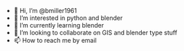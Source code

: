 - 👋 Hi, I’m @bmiller1961
- 👀 I’m interested in python and blender
- 🌱 I’m currently learning blender
- 💞️ I’m looking to collaborate on GIS and blender type stuff
- 📫 How to reach me by email

<!---
bmiller1961/bmiller1961 is a ✨ special ✨ repository because its `README.md` (this file) appears on your GitHub profile.
You can click the Preview link to take a look at your changes.
--->
